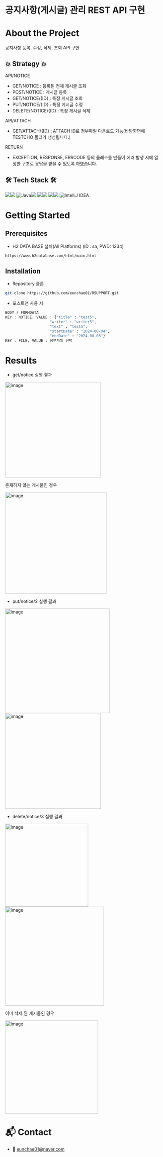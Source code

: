 # 공지사항(게시글) 관리 REST API 구현

<!--배지-->
<!-- ![MIT License][license-shield] ![Repository Size][repository-size-shield] ![Issue Closed][issue-closed-shield] -->

<!--프로젝트 대문 이미지-->
<!-- ![Project Title](img/project-title.png) -->

<!--프로젝트 버튼-->
<!-- [![Readme in English][readme-eng-shield]][readme-eng-url] [![View Demo][view-demo-shield]][view-demo-url] [![Report bug][report-bug-shield]][report-bug-url] [![Request feature][request-feature-shield]][request-feature-url] -->

<!--목차-->
<!-- 
# Table of Contents
- [[1] About the Project](#1-about-the-project)
  - [Features](#features)
  - [🛠️ Tech Stack 🛠️](#🛠️ Tech Stack 🛠️)
- [[2] Getting Started](#2-getting-started)
  - [Prerequisites](#prerequisites)
  - [Installation](#installation)
- [[3] Usage](#3-usage)
- [[4] Contact](#4-contact)
-->

# About the Project
공지사항 등록, 수정, 삭제, 조회 API 구현

## :boom: Strategy :boom:
API/NOTICE
- GET/NOTICE : 등록된 전체 게시글 조회
- POST/NOTICE : 게시글 등록
- GET/NOTICE/{ID} : 특정 게시글 조회
- PUT/NOTICE/{ID} : 특정 게시글 수정
- DELETE/NOTICE/{ID} : 특정 게시글 삭제

API/ATTACH
- GET/ATTACH/{ID} : ATTACH ID로 첨부파일 다운로드 가능(바탕화면에 TESTCHO 폴더가 생성됩니다.)

RETURN
- EXCEPTION, RESPONSE, ERRCODE 등의 클래스를 만들어 에러 발생 시에 일정한 구조로 응답을 받을 수 있도록 하였습니다.

## 🛠️ Tech Stack 🛠️
<img src="https://img.shields.io/badge/Spring Boot-6DB33F?style=for-the-badge&logo=Spring Boot&logoColor=white"/><img src="https://img.shields.io/badge/3.2.8-6DB33F?style=for-the-badge&logo=3.2.8&logoColor=white"/>
![Java](https://img.shields.io/badge/java-%23ED8B00.svg?style=for-the-badge&logo=openjdk&logoColor=white)<img src="https://img.shields.io/badge/17-%23ED8B00.svg?style=for-the-badge&logo=17&logoColor=white"/>
<img src="https://img.shields.io/badge/Hibernate-59666C?style=for-the-badge&logo=Hibernate&logoColor=white" /><img src="https://img.shields.io/badge/JPA-59666C?style=for-the-badge&logo=JPA&logoColor=white" /> 
<img src="https://img.shields.io/badge/DB-FFCA28?style=for-the-badge&logo=H2&logoColor=black"/><img src="https://img.shields.io/badge/H2-FFCA28?style=for-the-badge&logo=H2&logoColor=black"/>
![IntelliJ IDEA](https://img.shields.io/badge/IntelliJIDEA-000000.svg?style=for-the-badge&logo=intellij-idea&logoColor=white)

# Getting Started
## Prerequisites
- H2 DATA BASE 설치(All Platforms) (ID : sa, PWD: 1234)
```bash
https://www.h2database.com/html/main.html
```

## Installation
- Repository 클론
```bash
git clone https://github.com/eunchae01/RSUPPORT.git
```
- 포스트맨 사용 시
```bash
BODY / FORMDATA
KEY : NOTICE, VALUE : {"title" : "test5",
                    "writer" : "writer5",
                    "text" : "test5",
                    "startDate" : "2024-08-04",
                    "endDate" : "2024-08-05"}
KEY : FILE, VALUE : 첨부파일 선택
```

# Results
- get/notice 실행 결과
<img width="307" alt="image" src="https://github.com/user-attachments/assets/327bd3c7-414a-4bdb-9d9b-fd389cb3cf64">

존재하지 않는 게시물인 경우

<img width="326" alt="image" src="https://github.com/user-attachments/assets/313cc3c0-50a4-42b4-bd12-fb2b2f7adb3f">


- put/notice/2 실행 결과 
<img width="336" alt="image" src="https://github.com/user-attachments/assets/ef9b4802-2ecf-4661-bc92-dcf5c84563a9">
<img width="308" alt="image" src="https://github.com/user-attachments/assets/98ab7859-bca7-4b7b-b0cc-28e5d8943a9f">  


- delete/notice/3 실행 결과
<img width="267" alt="image" src="https://github.com/user-attachments/assets/b60e77b5-136c-42c6-91a4-635627b81be1">
<img width="318" alt="image" src="https://github.com/user-attachments/assets/e7beb2ef-a58b-4b2f-a0ad-1d5138908cf7">

이미 삭제 된 게시물인 경우 

<img width="299" alt="image" src="https://github.com/user-attachments/assets/b8bc003f-2c63-4fba-a61f-11a06031cad1">



# :mailbox_with_mail: Contact
- 📧 eunchae01@naver.com



<!--Url for Badges-->
[license-shield]: https://img.shields.io/github/license/dev-ujin/readme-template?labelColor=D8D8D8&color=04B4AE
[repository-size-shield]: https://img.shields.io/github/repo-size/dev-ujin/readme-template?labelColor=D8D8D8&color=BE81F7
[issue-closed-shield]: https://img.shields.io/github/issues-closed/dev-ujin/readme-template?labelColor=D8D8D8&color=FE9A2E

<!--Url for Buttons-->
[readme-eng-shield]: https://img.shields.io/badge/-readme%20in%20english-2E2E2E?style=for-the-badge
[view-demo-shield]: https://img.shields.io/badge/-%F0%9F%98%8E%20view%20demo-F3F781?style=for-the-badge
[view-demo-url]: https://dev-ujin.github.io
[report-bug-shield]: https://img.shields.io/badge/-%F0%9F%90%9E%20report%20bug-F5A9A9?style=for-the-badge
[report-bug-url]: https://github.com/dev-ujin/readme-template/issues
[request-feature-shield]: https://img.shields.io/badge/-%E2%9C%A8%20request%20feature-A9D0F5?style=for-the-badge
[request-feature-url]: https://github.com/dev-ujin/readme-template/issues

<!--URLS-->
[license-url]: LICENSE.md
[contribution-url]: CONTRIBUTION.md
[readme-eng-url]: ../README.md


